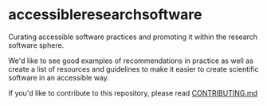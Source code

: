 # accessibleresearchsoftware
Curating accessible software practices and promoting it within the research software sphere.

We'd like to see good examples of recommendations in practice as well as create a list of resources and guidelines to make it easier to create scientific software in an accessible way.

If you'd like to contribute to this repository, please read [CONTRIBUTING.md](CONTRIBUTING.md)
